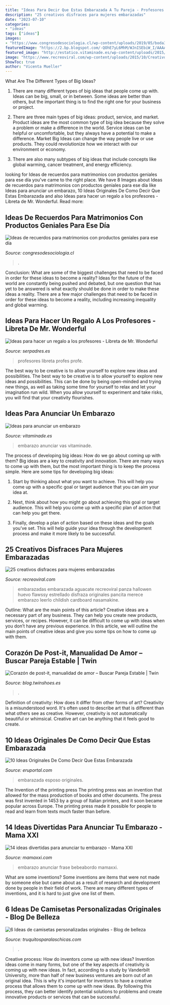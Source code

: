 ```yaml
---
title: "Ideas Para Decir Que Estas Embarazada A Tu Pareja - Profesores Libreta Profes Profe"
description: "25 creativos disfraces para mujeres embarazadas"
date: "2023-07-10"
categories:
- "ideas"
tags: ["ideas"]
images:
- "https://www.congresodesociologia.cl/wp-content/uploads/2019/05/boda3.jpg"
featuredImage: "https://2.bp.blogspot.com/-QOhE7yL6MhM/WJnISEbiW_I/AAAAAAAAjLU/WrnLM5QHxqoRKjwZ4K2XwtoPX2agmQRlACLcB/s1600/camiseta-enamorados.jpg"
featured_image: "http://estatico.vitaminade.es/wp-content/uploads/2015/02/diyparaabuelos.jpg"
image: "https://www.recreoviral.com/wp-content/uploads/2015/10/Creativos-disfraces-para-mujeres-embarazadas-4.jpg"
ShowToc: true
author: "Vicenta Mueller"
---
```



What Are The Different Types of Big Ideas?
1. There are many different types of big ideas that people come up with. Ideas can be big, small, or in between. Some ideas are better than others, but the important thing is to find the right one for your business or project.
2. There are three main types of big ideas: product, service, and market. Product ideas are the most common type of big idea because they solve a problem or make a difference in the world. Service ideas can be helpful or uncomfortable, but they always have a potential to make a difference. Market Big Ideas can change the way people live or use products. They could revolutionize how we interact with our environment or economy.

3. There are also many subtypes of big ideas that include concepts like global warming, cancer treatment, and energy efficiency.

	

		
looking for Ideas de recuerdos para matrimonios con productos geniales para ese día you've came to the right place. We have 8 Images about Ideas de recuerdos para matrimonios con productos geniales para ese día like Ideas para anunciar un embarazo, 10 Ideas Originales De Como Decir Que Estas Embarazada and also Ideas para hacer un regalo a los profesores - Libreta de Mr. Wonderful. Read more:
		
    
## Ideas De Recuerdos Para Matrimonios Con Productos Geniales Para Ese Día

<img loading=lazy src="https://www.congresodesociologia.cl/wp-content/uploads/2019/05/boda3.jpg" onerror="this.onerror=null;this.src='https://tse3.mm.bing.net/th?id=OIP.w1HXb-ikSLPN77JCOyNbDAHaKU&amp;pid=15.1';" alt="Ideas de recuerdos para matrimonios con productos geniales para ese día">

_Source: congresodesociologia.cl_

>. 

	

Conclusion: What are some of the biggest challenges that need to be faced in order for these ideas to become a reality?
Ideas for the future of the world are constantly being pushed and debated, but one question that has yet to be answered is what exactly should be done in order to make these ideas a reality. There are a few major challenges that need to be faced in order for these ideas to become a reality, including increasing inequality and global warming.

    
## Ideas Para Hacer Un Regalo A Los Profesores - Libreta De Mr. Wonderful

<img loading=lazy src="https://estaticos.serpadres.es/uploads/images/gallery/575ff8525bafe8b7f8e03a5f/profe.jpg" onerror="this.onerror=null;this.src='https://tse4.mm.bing.net/th?id=OIP.XA0ScNf9ki_dC3ei9b9P1wHaGs&amp;pid=15.1';" alt="Ideas para hacer un regalo a los profesores - Libreta de Mr. Wonderful">

_Source: serpadres.es_

>profesores libreta profes profe. 

	

The best way to be creative is to allow yourself to explore new ideas and possibilities.
The best way to be creative is to allow yourself to explore new ideas and possibilities. This can be done by being open-minded and trying new things, as well as taking some time for yourself to relax and let your imagination run wild. When you allow yourself to experiment and take risks, you will find that your creativity flourishes.

    
## Ideas Para Anunciar Un Embarazo

<img loading=lazy src="http://estatico.vitaminade.es/wp-content/uploads/2015/02/diyparaabuelos.jpg" onerror="this.onerror=null;this.src='https://tse3.mm.bing.net/th?id=OIP.mCTxAm9uBrZwTaHMqLSAeAHaEq&amp;pid=15.1';" alt="Ideas para anunciar un embarazo">

_Source: vitaminade.es_

>embarazo anunciar vas vitaminade. 

	

The process of developing big ideas: How do we go about coming up with them?
Big ideas are a key to creativity and innovation. There are many ways to come up with them, but the most important thing is to keep the process simple. Here are some tips for developing big ideas:
1. Start by thinking about what you want to achieve. This will help you come up with a specific goal or target audience that you can aim your idea at.

2. Next, think about how you might go about achieving this goal or target audience. This will help you come up with a specific plan of action that can help you get there.

3. Finally, develop a plan of action based on these ideas and the goals you’ve set. This will help guide your idea through the development process and make it more likely to be successful.

    
## 25 Creativos Disfraces Para Mujeres Embarazadas

<img loading=lazy src="https://www.recreoviral.com/wp-content/uploads/2015/10/Creativos-disfraces-para-mujeres-embarazadas-4.jpg" onerror="this.onerror=null;this.src='https://tse1.mm.bing.net/th?id=OIP.4jf6JhvyNG2jqMVoKQe8AwHaJ3&amp;pid=15.1';" alt="25 creativos disfraces para mujeres embarazadas">

_Source: recreoviral.com_

>embarazadas embarazada aguacate recreoviral panza hallowen huevo flawssy estrellado disfraza originales pancita merece embarazo leerlo childish cardboard nasamakine. 

	

Outline: What are the main points of this article?
Creative ideas are a necessary part of any business. They can help you create new products, services, or recipes. However, it can be difficult to come up with ideas when you don’t have any previous experience. In this article, we will outline the main points of creative ideas and give you some tips on how to come up with them.

    
## Corazón De Post-it, Manualidad De Amor – Buscar Pareja Estable | Twin

<img loading=lazy src="https://blog.twinshoes.es/wp-content/uploads/Manualidad-Corazón-de-post-it.jpg" onerror="this.onerror=null;this.src='https://tse1.mm.bing.net/th?id=OIP.B_gaThZQN_WQZIL-nZuGLwHaFj&amp;pid=15.1';" alt="Corazón de post-it, manualidad de amor – Buscar Pareja Estable | Twin">

_Source: blog.twinshoes.es_

>. 

	

Definition of creativity: How does it differ from other forms of art?
Creativity is a misunderstood word. It's often used to describe art that is different than what others see as creative. However, creativity is not automatically beautiful or whimsical. Creative art can be anything that it feels good to create.

    
## 10 Ideas Originales De Como Decir Que Estas Embarazada

<img loading=lazy src="https://eruportal.com/wp-content/uploads/2016/11/como-decir-que-estas-embrazada-3_opt.png" onerror="this.onerror=null;this.src='https://tse3.mm.bing.net/th?id=OIP.o8a0T34BXDlJoYR65sM5owHaEO&amp;pid=15.1';" alt="10 Ideas Originales De Como Decir Que Estas Embarazada">

_Source: eruportal.com_

>embarazada esposo originales. 

	

The Invention of the printing press
The printing press was an invention that allowed for the mass production of books and other documents. The press was first invented in 1453 by a group of Italian printers, and it soon became popular across Europe. The printing press made it possible for people to read and learn from texts much faster than before.

    
## 14 Ideas Divertidas Para Anunciar Tu Embarazo - Mama XXI

<img loading=lazy src="http://www.mamaxxi.com/wp-content/uploads/2015/03/bebeabordo.jpg" onerror="this.onerror=null;this.src='https://tse2.mm.bing.net/th?id=OIP.2eIRUVQwTU9oh0ayBhS7XgHaLJ&amp;pid=15.1';" alt="14 ideas divertidas para anunciar tu embarazo - Mama XXI">

_Source: mamaxxi.com_

>embarazo anunciar frase bebeabordo mamaxxi. 

	

What are some inventions?
Some inventions are items that were not made by someone else but came about as a result of research and development done by people in their field of work. There are many different types of inventions, and it is hard to just give one list of them.

    
## 6 Ideas De Camisetas Personalizadas Originales - Blog De Belleza

<img loading=lazy src="https://2.bp.blogspot.com/-QOhE7yL6MhM/WJnISEbiW_I/AAAAAAAAjLU/WrnLM5QHxqoRKjwZ4K2XwtoPX2agmQRlACLcB/s1600/camiseta-enamorados.jpg" onerror="this.onerror=null;this.src='https://tse4.mm.bing.net/th?id=OIP.ivK2kk4Vyt5HPuJyTK-ENAHaHa&amp;pid=15.1';" alt="6 Ideas de camisetas personalizadas originales - Blog de belleza">

_Source: truquitosparalaschicas.com_

>. 

	

Creative process: How do inventors come up with new ideas?
Invention ideas come in many forms, but one of the key aspects of creativity is coming up with new ideas. In fact, according to a study by Vanderbilt University, more than half of new business ventures are born out of an original idea. This is why it's important for inventors to have a creative process that allows them to come up with new ideas. By following this process, they can better identify potential solutions to problems and create innovative products or services that can be successful.

